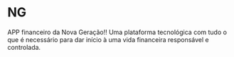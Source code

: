 # NG
APP financeiro da Nova Geração!! Uma plataforma tecnológica com tudo o que é necessário para dar início à uma vida financeira responsável e controlada. 
